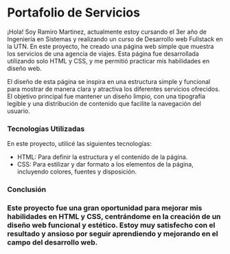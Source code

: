 <h1>Portafolio de Servicios</h1>

¡Hola! Soy Ramiro Martinez, actualmente estoy cursando el 3er año de Ingeniería en Sistemas y realizando un curso de Desarrollo web Fullstack en la UTN. En este proyecto, he creado una página web simple que muestra los servicios de una agencia de viajes. Esta página fue desarrollada utilizando solo HTML y CSS, y me permitió practicar mis habilidades en diseño web.

El diseño de esta página se inspira en una estructura simple y funcional para mostrar de manera clara y atractiva los diferentes servicios ofrecidos. El objetivo principal fue mantener un diseño limpio, con una tipografía legible y una distribución de contenido que facilite la navegación del usuario.

<h3>Tecnologías Utilizadas</h3>

En este proyecto, utilicé las siguientes tecnologías:

- HTML: Para definir la estructura y el contenido de la página.
- CSS: Para estilizar y dar formato a los elementos de la página, incluyendo colores, fuentes y disposición.

<h3>Conclusión <h3/>
  
Este proyecto fue una gran oportunidad para mejorar mis habilidades en HTML y CSS, centrándome en la creación de un diseño web funcional y estético. Estoy muy satisfecho con el resultado y ansioso por seguir aprendiendo y mejorando en el campo del desarrollo web.


